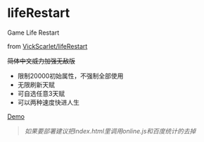 # lifeRestart
Game Life Restart

from [VickScarlet/lifeRestart](https://github.com/VickScarlet/lifeRestart)

~~简体中文威力加强无敌版~~

- 限制20000初始属性，不强制全部使用
- 无限刷新天赋 
- 可自选任意3天赋
- 可以两种速度快进人生

[Demo](https://liferestart.mocabot.cn/)

> *如果要部署建议把index.html里调用online.js和百度统计的去掉*